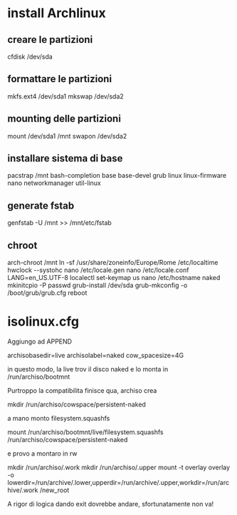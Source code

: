 # install Archlinux

## creare le partizioni
cfdisk /dev/sda

## formattare le partizioni
mkfs.ext4 /dev/sda1
mkswap /dev/sda2

## mounting delle partizioni
mount /dev/sda1 /mnt
swapon /dev/sda2

## installare sistema di base 
pacstrap /mnt bash-completion base base-devel grub linux linux-firmware nano networkmanager util-linux 

## generate fstab
genfstab -U /mnt >> /mnt/etc/fstab

## chroot
arch-chroot /mnt
ln -sf /usr/share/zoneinfo/Europe/Rome /etc/localtime
hwclock --systohc
nano /etc/locale.gen
nano /etc/locale.conf
    LANG=en_US.UTF-8
localectl set-keymap us
nano /etc/hostname
    naked
mkinitcpio -P
passwd
grub-install /dev/sda
grub-mkconfig -o /boot/grub/grub.cfg
reboot

# isolinux.cfg
Aggiungo ad APPEND

archisobasedir=live archisolabel=naked cow_spacesize=4G

in questo modo, la live trov il disco naked e lo monta in
/run/archiso/bootmnt

Purtroppo la compatibilita finisce qua, archiso crea 

mkdir /run/archiso/cowspace/persistent-naked

a mano monto filesystem.squashfs 

mount /run/archiso/bootmnt/live/filesystem.squashfs /run/archiso/cowspace/persistent-naked

e provo a montaro in rw

mkdir /run/archiso/.work
mkdir /run/archiso/.upper
mount -t overlay overlay -o lowerdir=/run/archive/.lower,upperdir=/run/archive/.upper,workdir=/run/archive/.work /new_root

A rigor di logica dando exit dovrebbe andare, sfortunatamente non va!

